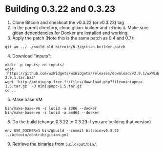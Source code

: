 # Building 0.3.22 and 0.3.23

1. Clone Bitcoin and checkout the v0.3.22 (or v0.3.23) tag
2. In the parent directory, clone gitian-builder and `cd` into it. Make sure gitian dependencies for Docker are installed and working.
3. Apply the patch (Note this is the same patch as 0.4 and 0.7):

```
git am ../../build-old-bitcoin/0.3/gitian-builder.patch
```

4. Download "inputs":

```
mkdir -p inputs; cd inputs/
wget 'https://github.com/wxWidgets/wxWidgets/releases/download/v2.9.1/wxWidgets-2.9.1.tar.bz2'
wget 'http://miniupnp.free.fr/files/download.php?file=miniupnpc-1.5.tar.gz' -O miniupnpc-1.5.tar.gz
cd ..
```

5. Make base VM

```
bin/make-base-vm -s lucid -a i386 --docker
bin/make-base-vm -s lucid -a amd64 --docker
```

8. Do the build (change 0.3.22 to 0.3.23 if you are building that version)

```
env USE_DOCKER=1 bin/gbuild --commit bitcoin=v0.3.22 ../bitcoin/contrib/gitian.yml
```

9. Retrieve the binaries from `build/out/bin/`.
